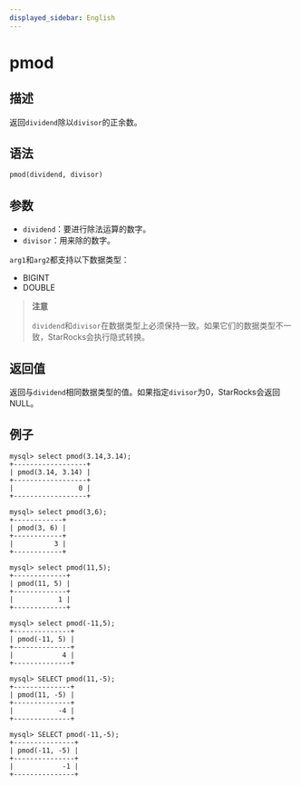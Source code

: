 ```yaml
---
displayed_sidebar: English
---
```


# pmod

## 描述

返回`dividend`除以`divisor`的正余数。

## 语法

```SQL
pmod(dividend, divisor)
```

## 参数

- `dividend`：要进行除法运算的数字。
- `divisor`：用来除的数字。

`arg1`和`arg2`都支持以下数据类型：

- BIGINT
- DOUBLE

> **注意**
>
> `dividend`和`divisor`在数据类型上必须保持一致。如果它们的数据类型不一致，StarRocks会执行隐式转换。

## 返回值

返回与`dividend`相同数据类型的值。如果指定`divisor`为0，StarRocks会返回NULL。

## 例子

```Plain
mysql> select pmod(3.14,3.14);
+------------------+
| pmod(3.14, 3.14) |
+------------------+
|                0 |
+------------------+

mysql> select pmod(3,6);
+------------+
| pmod(3, 6) |
+------------+
|          3 |
+------------+

mysql> select pmod(11,5);
+-------------+
| pmod(11, 5) |
+-------------+
|           1 |
+-------------+

mysql> select pmod(-11,5);
+--------------+
| pmod(-11, 5) |
+--------------+
|            4 |
+--------------+

mysql> SELECT pmod(11,-5);
+--------------+
| pmod(11, -5) |
+--------------+
|           -4 |
+--------------+

mysql> SELECT pmod(-11,-5);
+---------------+
| pmod(-11, -5) |
+---------------+
|            -1 |
+---------------+
```
